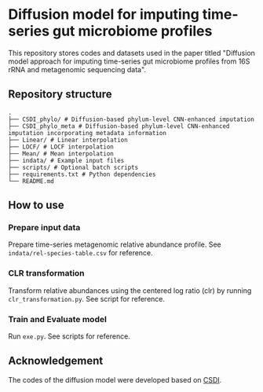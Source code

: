# Diffusion model for imputing time-series gut microbiome profiles

This repository stores codes and datasets used in the paper titled "Diffusion model approach for imputing time-series gut microbiome profiles from 16S rRNA and metagenomic sequencing data".

## Repository structure
```
.
├── CSDI_phylo/ # Diffusion-based phylum-level CNN-enhanced imputation
├── CSDI_phylo_meta # Diffusion-based phylum-level CNN-enhanced imputation incorporating metadata information
├── Linear/ # Linear interpolation
├── LOCF/ # LOCF interpolation
├── Mean/ # Mean interpolation
├── indata/ # Example input files
├── scripts/ # Optional batch scripts
├── requirements.txt # Python dependencies
└── README.md
```
## How to use

### Prepare input data
Prepare time-series metagenomic relative abundance profile. See `indata/rel-species-table.csv` for reference.

### CLR transformation
Transform relative abundances using the centered log ratio (clr) by running `clr_transformation.py`. See script for reference.

### Train and Evaluate model
Run `exe.py`. See scripts for reference.

## Acknowledgement

The codes of the diffusion model were developed based on [CSDI](https://github.com/ermongroup/CSDI).
